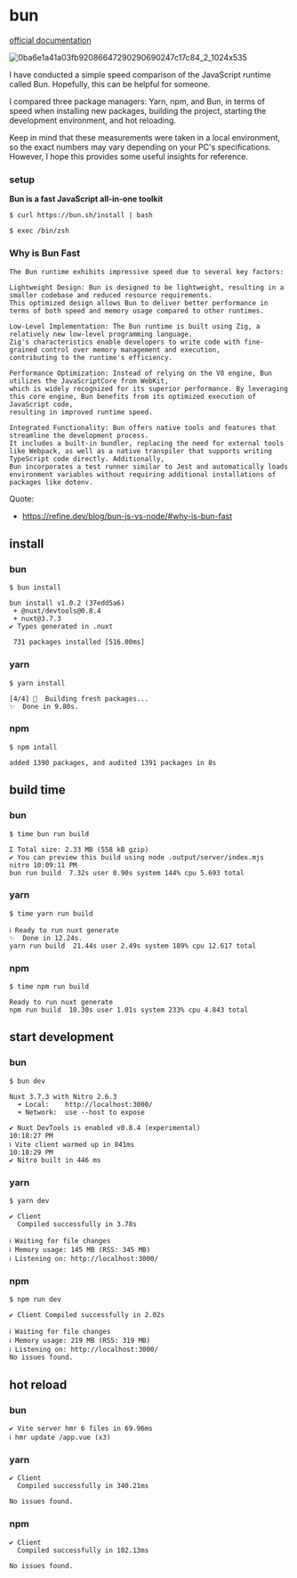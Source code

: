 # bun 
[official documentation](https://bun.sh/)

![0ba6e1a41a03fb92086647290290690247c17c84_2_1024x535](https://github.com/Kazuya-Sakamoto/bun/assets/56709557/02dc252d-8449-4280-8497-f4b31346c6eb)


I have conducted a simple speed comparison of the JavaScript runtime called Bun. Hopefully, this can be helpful for someone. <br/>

I compared three package managers: Yarn, npm, and Bun, in terms of speed when installing new packages, building the project, starting the development environment, and hot reloading. <br/>

Keep in mind that these measurements were taken in a local environment,
so the exact numbers may vary depending on your PC's specifications. However, I hope this provides some useful insights for reference.<br/>


### setup

**Bun is a fast JavaScript all-in-one toolkit**

```console
$ curl https://bun.sh/install | bash

$ exec /bin/zsh
```


### Why is Bun Fast
``` 
The Bun runtime exhibits impressive speed due to several key factors:

Lightweight Design: Bun is designed to be lightweight, resulting in a smaller codebase and reduced resource requirements.
This optimized design allows Bun to deliver better performance in terms of both speed and memory usage compared to other runtimes.

Low-Level Implementation: The Bun runtime is built using Zig, a relatively new low-level programming language.
Zig's characteristics enable developers to write code with fine-grained control over memory management and execution,
contributing to the runtime's efficiency.

Performance Optimization: Instead of relying on the V8 engine, Bun utilizes the JavaScriptCore from WebKit,
which is widely recognized for its superior performance. By leveraging this core engine, Bun benefits from its optimized execution of JavaScript code,
resulting in improved runtime speed.

Integrated Functionality: Bun offers native tools and features that streamline the development process.
It includes a built-in bundler, replacing the need for external tools like Webpack, as well as a native transpiler that supports writing TypeScript code directly. Additionally,
Bun incorporates a test runner similar to Jest and automatically loads environment variables without requiring additional installations of packages like dotenv.
```

Quote: 
- https://refine.dev/blog/bun-js-vs-node/#why-is-bun-fast


## install
### bun

```console
$ bun install
```

```console
bun install v1.0.2 (37edd5a6)
 + @nuxt/devtools@0.8.4
 + nuxt@3.7.3
✔ Types generated in .nuxt

 731 packages installed [516.00ms]
```

### yarn
```console
$ yarn install
```

```console
[4/4] 🔨  Building fresh packages...
✨  Done in 9.80s.
```

### npm

```console
$ npm intall
```

```console
added 1390 packages, and audited 1391 packages in 8s
```


## build time

### bun

```console
$ time bun run build
```

```console
Σ Total size: 2.33 MB (558 kB gzip)
✔ You can preview this build using node .output/server/index.mjs             nitro 10:09:11 PM
bun run build  7.32s user 0.90s system 144% cpu 5.693 total
```

### yarn

```console
$ time yarn run build
```

```console
ℹ Ready to run nuxt generate
✨  Done in 12.24s.
yarn run build  21.44s user 2.49s system 189% cpu 12.617 total
```

### npm

```console
$ time npm run build
```

```console
Ready to run nuxt generate
npm run build  10.30s user 1.01s system 233% cpu 4.843 total
```

## start development

### bun

```console
$ bun dev
```

```console
Nuxt 3.7.3 with Nitro 2.6.3
  ➜ Local:    http://localhost:3000/
  ➜ Network:  use --host to expose

✔ Nuxt DevTools is enabled v0.8.4 (experimental)                                   10:18:27 PM
ℹ Vite client warmed up in 841ms                                                   10:18:29 PM
✔ Nitro built in 446 ms
```

### yarn

```console
$ yarn dev
```

```console
✔ Client
  Compiled successfully in 3.78s

ℹ Waiting for file changes
ℹ Memory usage: 145 MB (RSS: 345 MB)
ℹ Listening on: http://localhost:3000/
```

### npm

```console
$ npm run dev
```

```console
✔ Client Compiled successfully in 2.02s

ℹ Waiting for file changes
ℹ Memory usage: 219 MB (RSS: 319 MB)
ℹ Listening on: http://localhost:3000/
No issues found.
```

## hot reload

### bun

```console
✔ Vite server hmr 6 files in 69.96ms
ℹ hmr update /app.vue (x3)
```

### yarn

```console
✔ Client
  Compiled successfully in 340.21ms

No issues found.
```

### npm

```console
✔ Client
  Compiled successfully in 102.13ms

No issues found.
```
